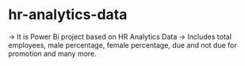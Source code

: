 # hr-analytics-data
-> It is Power Bi project based on HR Analytics Data
-> Includes total employees, male percentage, female percentage, due and not due for promotion and many more.
